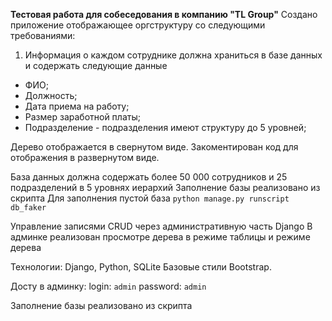 **Тестовая работа для собеседования в компанию "TL Group"**
Создано приложение отображающее оргструктуру со следующими требованиями:

1. Информация о каждом сотруднике должна храниться в базе данных и содержать следующие данные
 * ФИО;
* Должность;
* Дата приема на работу;
* Размер заработной платы;
* Подразделение - подразделения имеют структуру до 5 уровней;
 
Дерево отображается в свернутом виде. Закоментирован код для отображения в развернутом виде.
 
База данных должна содержать более 50 000 сотрудников и 25 подразделений в 5 уровнях иерархий
Заполнение базы реализовано из скрипта
Для заполнения пустой база `python manage.py runscript  db_faker`


Управление записями CRUD через административную часть Django
В админке реализован просмотре дерева в режиме таблицы и режиме дерева

Технологии: 
Django, Python, SQLite
Базовые стили Bootstrap.

Досту в админку:
login: `admin`
password: `admin`

Заполнение базы реализовано из скрипта
